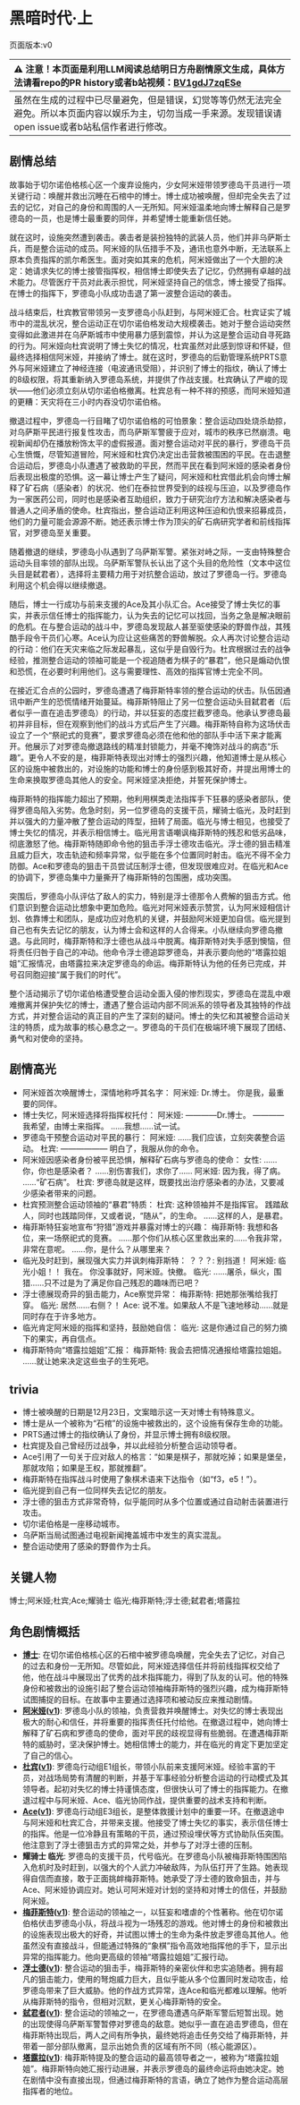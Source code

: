 # 黑暗时代·上
页面版本:v0
 

| :warning: 注意！本页面是利用LLM阅读总结明日方舟剧情原文生成，具体方法请看repo的PR history或者b站视频：[BV1gdJ7zqESe](https://www.bilibili.com/video/BV1gdJ7zqESe/)         |
|:----------------------------|
| 虽然在生成的过程中已尽量避免，但是错误，幻觉等等仍然无法完全避免。所以本页面内容以娱乐为主，切勿当成一手来源。发现错误请open issue或者b站私信作者进行修改。|



## 剧情总结
故事始于切尔诺伯格核心区一个废弃设施内，少女阿米娅带领罗德岛干员进行一项关键行动：唤醒并救出沉睡在石棺中的博士。博士成功被唤醒，但却完全失去了过去的记忆，对自己的身份和周围的人一无所知。阿米娅温柔地向博士解释自己是罗德岛的一员，也是博士最重要的同伴，并希望博士能重新信任她。

就在这时，设施突然遭到袭击。袭击者是装扮独特的武装人员，他们并非乌萨斯士兵，而是整合运动的成员。阿米娅的队伍措手不及，通讯也意外中断，无法联系上原本负责指挥的凯尔希医生。面对突如其来的危机，阿米娅做出了一个大胆的决定：她请求失忆的博士接管指挥权，相信博士即使失去了记忆，仍然拥有卓越的战术能力。尽管医疗干员对此表示担忧，阿米娅坚持自己的信念，博士接受了指挥。在博士的指挥下，罗德岛小队成功击退了第一波整合运动的袭击。

战斗结束后，杜宾教官带领另一支罗德岛小队赶到，与阿米娅汇合。杜宾证实了城市中的混乱状况，整合运动正在切尔诺伯格发动大规模袭击。她对于整合运动突然变得如此激进并在乌萨斯城市中使用暴力感到震惊，并认为这是整合运动自寻死路的行为。阿米娅向杜宾说明了博士失忆的情况，杜宾虽然对此感到惊讶和怀疑，但最终选择相信阿米娅，并接纳了博士。就在这时，罗德岛的后勤管理系统PRTS意外与阿米娅建立了神经连接（电波通讯受阻），并识别了博士的指纹，确认了博士的8级权限，将其重新纳入罗德岛系统，并提供了作战支援。杜宾确认了严峻的现状——他们必须立刻从切尔诺伯格撤离。杜宾总有一种不祥的预感，而阿米娅知道的更糟：天灾将在三小时内吞没切尔诺伯格。

撤退过程中，罗德岛一行目睹了切尔诺伯格的可怕景象：整合运动四处烧杀劫掠，对乌萨斯平民进行报复性攻击，而乌萨斯军警疲于应对，城市的秩序已然崩溃。电视新闻却仍在播放粉饰太平的虚假报道。面对整合运动对平民的暴行，罗德岛干员心生愤慨，尽管知道冒险，阿米娅和杜宾仍决定出击营救被围困的平民。在击退整合运动后，罗德岛小队遭遇了被救助的平民，然而平民在看到阿米娅的感染者身份后表现出极度的恐惧。这一幕让博士产生了疑问，阿米娅和杜宾借此机会向博士解释了矿石病（感染者）的状况、他们在泰拉世界受到的歧视与压迫，以及罗德岛作为一家医药公司，同时也是感染者互助组织，致力于研究治疗方法和解决感染者与普通人之间矛盾的使命。杜宾指出，整合运动正利用这种压迫和仇恨来招募成员，他们的力量可能会源源不断。她还表示博士作为顶尖的矿石病研究学者和前线指挥官，对罗德岛至关重要。

随着撤退的继续，罗德岛小队遇到了乌萨斯军警。紧张对峙之际，一支由特殊整合运动头目率领的部队出现。乌萨斯军警队长认出了这个头目的危险性（文本中这位头目是弑君者），选择将主要精力用于对抗整合运动，放过了罗德岛一行。罗德岛利用这个机会得以继续撤退。

随后，博士一行成功与前来支援的Ace及其小队汇合。Ace接受了博士失忆的事实，并表示信任博士的指挥能力，认为失去的记忆可以找回，当务之急是解决眼前的危机。在与整合运动的战斗中，罗德岛发现敌人甚至驱使感染的野兽作战，其残酷手段令干员们心寒。Ace认为应让这些痛苦的野兽解脱。众人再次讨论整合运动的行动：他们在天灾来临之际发起暴乱，这似乎是自毁行为。杜宾根据过去的战争经验，推测整合运动的领袖可能是一个视追随者为棋子的“暴君”，他只是煽动仇恨和恐慌，在必要时利用他们。这与需要理性、高效的指挥官博士完全不同。

在接近汇合点的公园时，罗德岛遭遇了梅菲斯特率领的整合运动的伏击。队伍因通讯中断产生的恐慌情绪开始蔓延。梅菲斯特阻止了另一位整合运动头目弑君者（后者似乎一直在追击罗德岛）的行动，并以狂妄的态度拦截罗德岛。他承认罗德岛最初并非目标，但在观察到他们的战斗方式后产生了兴趣。梅菲斯特自称为这场伏击设立了一个“祭祀式的竞赛”，要求罗德岛必须在他和他的部队手中活下来才能离开。他展示了对罗德岛撤退路线的精准封锁能力，并毫不掩饰对战斗的病态“乐趣”。更令人不安的是，梅菲斯特表现出对博士的强烈兴趣，他知道博士是从核心区的设施中被救出的，对设施的功能和博士的身份感到极其好奇，并提出用博士的生命来换取罗德岛其他人的安全。阿米娅坚决拒绝，并誓死保护博士。

梅菲斯特的指挥能力超出了预期，他利用棋类走法指挥手下狂暴的感染者部队，使得罗德岛陷入劣势。危急时刻，另一位罗德岛的支援干员，耀骑士临光，及时赶到并以强大的力量冲散了整合运动的阵型，扭转了局面。临光与博士相见，也接受了博士失忆的情况，并表示相信博士。临光用言语嘲讽梅菲斯特的残忍和低劣品味，彻底激怒了他。梅菲斯特随即命令他的狙击手浮士德攻击临光。浮士德的狙击精准且威力巨大，攻击轨迹和频率异常，似乎能在多个位置同时射击。临光不得不全力防御。Ace和罗德岛的狙击干员尝试压制浮士德，但发现很难应对。在临光和Ace的协调下，罗德岛集中力量撕开了梅菲斯特的包围圈，成功突围。

突围后，罗德岛小队评估了敌人的实力，特别是浮士德那令人费解的狙击方式。他们意识到整合运动比想象中更加危险。临光对阿米娅表示赞赏，认为阿米娅相信计划、依靠博士和团队，是成功应对危机的关键，并鼓励阿米娅更加自信。临光提到自己也有失去记忆的朋友，认为博士会和这样的人合得来。小队继续向罗德岛撤退。与此同时，梅菲斯特和浮士德也从战斗中脱离。梅菲斯特对失手感到懊恼，但将责任归咎于自己的冲动。他命令浮士德追踪罗德岛，并表示要向他的“塔露拉姐姐”汇报情况，由塔露拉来决定罗德岛的命运。梅菲斯特认为他的任务已完成，并号召同胞迎接“属于我们的时代”。

整个活动揭示了切尔诺伯格遭受整合运动全面入侵的惨烈现实，罗德岛在混乱中艰难撤离并保护失忆的博士，遭遇了整合运动内部不同派系的领导者及其独特的作战方式，并对整合运动的真正目的产生了深刻的疑问。博士的失忆和其被整合运动关注的特质，成为故事的核心悬念之一。罗德岛的干员们在极端环境下展现了团结、勇气和对使命的坚持。
## 剧情高光
- 阿米娅首次唤醒博士，深情地称呼其名字：
  阿米娅: Dr.博士。 你是我，最重要的同伴。
- 博士失忆，阿米娅选择将指挥权托付：
  阿米娅: ————Dr.博士。 ————我希望，由博士来指挥。 ......我想......试一试。
- 罗德岛干预整合运动对平民的暴行：
  阿米娅: ......我们应该，立刻突袭整合运动。
  杜宾: —————— 明白了，我服从你的命令。
- 阿米娅因感染者身份被平民恐惧，解释矿石病与罗德岛的使命：
  女性: ......你，你也是感染者？ ......别伤害我们，求你了......
  阿米娅: 因为我，得了病。 ......“矿石病”。
  杜宾: 罗德岛就是这样，既要找出治疗感染者的办法，又要减少感染者带来的问题。
- 杜宾预测整合运动领袖的“暴君”特质：
  杜宾: 这种领袖并不是指挥官。 践踏敌人，同时也践踏同伴，又或者说，“随从”，的生命。 ......这样的人，是暴君。
- 梅菲斯特狂妄地宣布“狩猎”游戏并暴露对博士的兴趣：
  梅菲斯特: 我想和各位，来一场祭祀式的竞赛。 ......那个你们从核心区里救出来的......令我非常，非常在意呢。 ......你，是什么？从哪里来？
- 临光及时赶到，展现强大实力并讽刺梅菲斯特：
  ？？？: 别挡道！
  阿米娅: 临光小姐！！ 我在。 你没事就好，阿米娅。快撤。
  临光: ......屠杀，纵火，围猎......只不过是为了满足你自己残忍的趣味而已吧？
- 浮士德展现奇异的狙击能力，Ace察觉异常：
  梅菲斯特: 把她那张嘴给我打穿。
  临光: 居然......右侧？！
  Ace: 说不准。如果敌人不是飞速地移动......就是同时存在于许多地方。
- 临光肯定阿米娅的指挥和坚持，鼓励她自信：
  临光: 这是你通过自己的努力摘下的果实，再自信点。
- 梅菲斯特向“塔露拉姐姐”汇报：
  梅菲斯特: 我会去把情况通报给塔露拉姐姐。 ......就让她来决定这些虫子的生死吧。
## trivia
- 博士被唤醒的日期是12月23日，文案暗示这一天对博士有特殊意义。
- 博士是从一个被称为“石棺”的设施中被救出的，这个设施有保存生命的功能。
- PRTS通过博士的指纹确认了身份，并显示博士拥有8级权限。
- 杜宾提及自己曾经历过战争，并以此经验分析整合运动领导者。
- Ace引用了一句关于应对敌人的格言：“如果是棋子，那就吃掉；如果是堡垒，那就攻陷；如果是王权，那就推翻”。
- 梅菲斯特在指挥战斗时使用了象棋术语来下达指令（如“f3，e5！”）。
- 临光提到自己有一位同样失去记忆的朋友。
- 浮士德的狙击方式非常奇特，似乎能同时从多个位置或通过自动射击装置进行攻击。
- 切尔诺伯格是一座移动城市。
- 乌萨斯当局试图通过电视新闻掩盖城市中发生的真实混乱。
- 整合运动使用了感染的野兽作为士兵。
## 关键人物
博士;阿米娅;杜宾;Ace;耀骑士 临光;梅菲斯特;浮士德;弑君者;塔露拉
## 角色剧情概括
-   **[博士](../char_v3/extended_char_bo_shi.md)**: 在切尔诺伯格核心区的石棺中被罗德岛唤醒，完全失去了记忆，对自己的过去和身份一无所知。尽管如此，阿米娅选择信任并将前线指挥权交给了他，他在战斗中展现出了优秀的战术指挥能力，得到了队友的认可。他的特殊身份和被救出的设施引起了整合运动领袖梅菲斯特的强烈兴趣，成为梅菲斯特试图捕捉的目标。在故事中主要通过选择项和被动反应来推动剧情。
-   **[阿米娅](../char_v3/char_002_amiya.md)([v1](../chars/char_002_amiya.md))**: 罗德岛小队的领袖，负责营救并唤醒博士。对失忆的博士表现出极大的耐心和信任，并将重要的指挥责任托付给他。在撤退过程中，她向博士解释了矿石病和罗德岛的使命，面对平民的歧视显得有些脆弱。在遭遇梅菲斯特的威胁时，坚决保护博士。她相信博士的能力，并在临光的肯定下更加坚定了自己的信心。
-   **[杜宾](../char_v3/char_130_doberm.md)([v1](../chars/char_130_doberm.md))**: 罗德岛行动组E1组长，带领小队前来支援阿米娅。经验丰富的干员，对战场局势有清醒的判断，并基于军事经验分析整合运动的行动模式及其领导者。起初对失忆的博士持谨慎态度，但很快认可了博士的指挥能力。在撤退过程中与阿米娅、Ace、临光协同作战，提供重要的战术支持和判断。
-   **[Ace](../char_v3/extended_char_Ace.md)([v1](../chars/extended_char_Ace.md))**: 罗德岛行动组E3组长，是整体救援计划中的重要一环。在撤退途中与阿米娅和杜宾汇合，并带来支援。他接受了博士失忆的事实，表示信任博士的指挥。他是一位冷静且有策略的干员，通过预设埋伏等方式协助队伍突围。他注意到了浮士德狙击方式的异常之处，并参与了对浮士德的压制。
-   **耀骑士 临光**: 罗德岛的支援干员，代号临光。在罗德岛小队被梅菲斯特围困陷入危机时及时赶到，以强大的个人武力冲破敌阵，为队伍打开了生路。她表现得自信而直接，敢于正面挑衅梅菲斯特。她承受了浮士德的致命狙击，并与Ace、阿米娅协调应对。她认可阿米娅对计划的坚持和对博士的信任，并鼓励阿米娅。
-   **[梅菲斯特](../char_v3/extended_char_mei_fei_si_te.md)([v1](../chars/extended_char_mei_fei_si_te.md))**: 整合运动的领袖之一，以狂妄和嗜虐的个性著称。他在切尔诺伯格伏击罗德岛小队，将战斗视为一场残忍的游戏。他对博士的身份和被救出的设施表现出极大的好奇，并试图以博士的生命为条件放走罗德岛其他人。他虽然没有直接战斗，但能通过特殊的“象棋”指令高效地指挥他的手下，显示出异常的指挥能力。他向更高级的领袖“塔露拉姐姐”汇报行动。
-   **[浮士德](../char_v3/extended_char_fu_shi_de.md)([v1](../chars/extended_char_fu_shi_de.md))**: 整合运动的狙击手，梅菲斯特的亲密伙伴和忠实追随者。拥有超凡的狙击能力，使用的弩炮威力巨大，且似乎能从多个位置同时发动攻击，给罗德岛带来了巨大威胁。他的作战方式异常，连Ace和临光都难以理解。他听从梅菲斯特的指令，但相对沉默，更关心梅菲斯特的安全。
-   **[弑君者](../char_v3/char_1502_crosly.md)([v1](../chars/char_1502_crosly.md))**: 整合运动的领袖之一，在罗德岛遭遇乌萨斯军警后短暂出现。她的出现使得乌萨斯军警暂停对罗德岛的敌意。她似乎一直在追击罗德岛，但在梅菲斯特出现后，两人之间有所争执，最终她将追击任务交给了梅菲斯特，并带着一部分部队撤离，显示出她负责的区域有所不同（核心能源区）。
-   **[塔露拉](../char_v3/extended_char_ta_lu_la.md)([v1](../chars/extended_char_386da9.md))**: 梅菲斯特提及的整合运动的最高领导者之一，被称为“塔露拉姐姐”。梅菲斯特向她汇报行动进展，并表示罗德岛的最终命运将由她决定。她在剧情中没有直接出现，但通过梅菲斯特的言语，确立了她作为整合运动高层指挥者的地位。